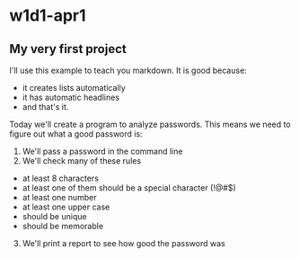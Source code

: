 # w1d1-apr1

## My very first project

I'll use this example to teach you markdown.  It is good  because:

- it creates lists automatically
- it has automatic headlines
- and that's it.

Today we'll create a program to analyze passwords. This means we need to figure out what a good password is:

1. We'll pass a password in the command line
2. We'll check many of these rules

- at least 8 characters
- at least one of them should be a special character (!@#$)
- at least one number
- at least one upper case
- should be unique
- should be memorable 

3. We'll print a report to see how good the password was

